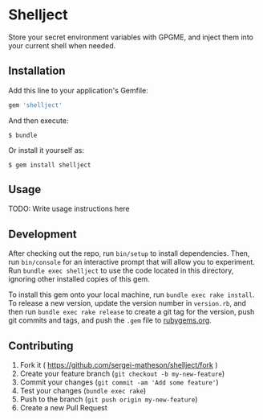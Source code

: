 # Shellject

Store your secret environment variables with GPGME, and inject them into your current shell when needed.

## Installation

Add this line to your application's Gemfile:

```ruby
gem 'shellject'
```

And then execute:

    $ bundle

Or install it yourself as:

    $ gem install shellject

## Usage

TODO: Write usage instructions here

## Development

After checking out the repo, run `bin/setup` to install dependencies. Then, run `bin/console` for an interactive prompt that will allow you to experiment. Run `bundle exec shellject` to use the code located in this directory, ignoring other installed copies of this gem.

To install this gem onto your local machine, run `bundle exec rake install`. To release a new version, update the version number in `version.rb`, and then run `bundle exec rake release` to create a git tag for the version, push git commits and tags, and push the `.gem` file to [rubygems.org](https://rubygems.org).

## Contributing

1. Fork it ( https://github.com/sergei-matheson/shellject/fork )
2. Create your feature branch (`git checkout -b my-new-feature`)
3. Commit your changes (`git commit -am 'Add some feature'`)
4. Test your changes (`bundle exec rake`)
5. Push to the branch (`git push origin my-new-feature`)
6. Create a new Pull Request
